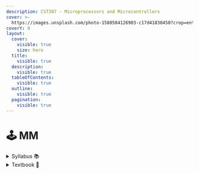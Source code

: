 ```yaml
---
description: CST307 - Microprocessors and Microcontrollers
cover: >-
  https://images.unsplash.com/photo-1580584126903-c17d41830450?crop=entropy&cs=srgb&fm=jpg&ixid=M3wxOTcwMjR8MHwxfHNlYXJjaHw0fHxtaWNyb3Byb2Nlc3NvcnxlbnwwfHx8fDE3MTkwNTI0ODJ8MA&ixlib=rb-4.0.3&q=85
coverY: 0
layout:
  cover:
    visible: true
    size: hero
  title:
    visible: true
  description:
    visible: true
  tableOfContents:
    visible: true
  outline:
    visible: true
  pagination:
    visible: true
---
```


# 🕹️ MM

<details>

<summary>Syllabus 📚</summary>

[CST307](https://drive.google.com/file/d/1bkdsCDr-ntD8uTUbIpFx07ylAbf4ANZc/view?usp=drive\_link)👈

</details>

<details>

<summary>Textbook 📖</summary>

[MM Textbook](https://drive.google.com/drive/folders/15z-8pHdugQVf1jnsxD4CdhrUdssZM8Ex?usp=drive_link)👈

</details>

